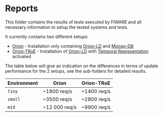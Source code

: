 # Reports

This folder contains the results of tests executed by FIWARE and all necessary information to setup the tested systems and tests.

It currently contains two different setups:

* [Orion](orion) - Installation only containing [Orion-LD](https://github.com/FIWARE/context.Orion-LD) and [Mongo-DB](https://www.mongodb.com/)
* [Orion-TRoE](orion-troe) - Installation of [Orion-LD](https://github.com/FIWARE/context.Orion-LD) with [Temporal Representation](https://github.com/FIWARE/context.Orion-LD/blob/develop/doc/manuals-ld/troe.md) activated

The table below will give an indication on the differences in terms of update performance for the 2 setups, see the sub-folders for detailed results.

|  Environment | Orion | Orion-TRoE |
| ----------------- | ---------------------- | ------------------------ |
| ```tiny``` |  ~1800 req/s | ~1400 req/s |
| ```small``` |  ~3500 req/s | ~2800 req/s |
| ```mid``` |  ~12 000 req/s | ~9900 req/s |
